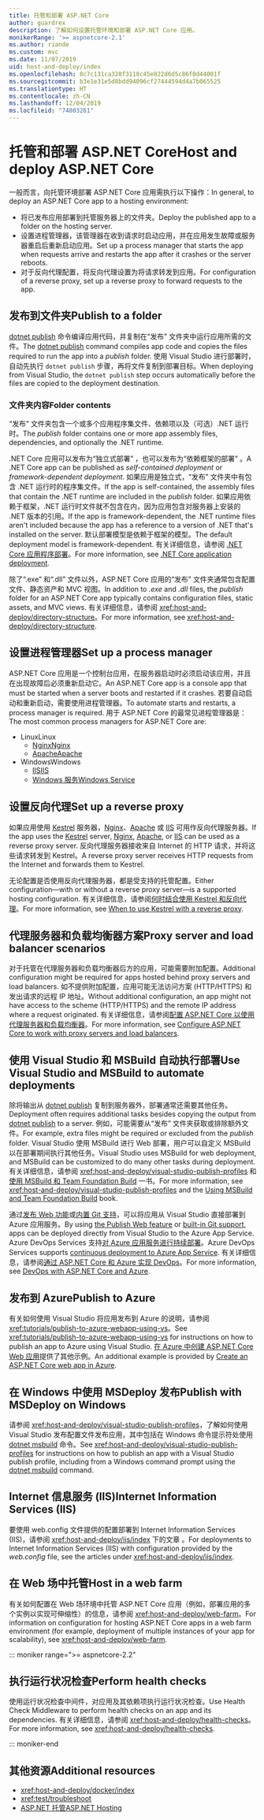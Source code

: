 ```yaml
---
title: 托管和部署 ASP.NET Core
author: guardrex
description: 了解如何设置托管环境和部署 ASP.NET Core 应用。
monikerRange: '>= aspnetcore-2.1'
ms.author: riande
ms.custom: mvc
ms.date: 11/07/2019
uid: host-and-deploy/index
ms.openlocfilehash: 8c7c131ca328f3118c45e822d6d5c86f0d44001f
ms.sourcegitcommit: b3e1e31e5d8bdd94096cf27444594d4a7b065525
ms.translationtype: HT
ms.contentlocale: zh-CN
ms.lasthandoff: 12/04/2019
ms.locfileid: "74803261"
---
```

# <a name="host-and-deploy-aspnet-core"></a><span data-ttu-id="b4c6c-103">托管和部署 ASP.NET Core</span><span class="sxs-lookup"><span data-stu-id="b4c6c-103">Host and deploy ASP.NET Core</span></span>

<span data-ttu-id="b4c6c-104">一般而言，向托管环境部署 ASP.NET Core 应用需执行以下操作：</span><span class="sxs-lookup"><span data-stu-id="b4c6c-104">In general, to deploy an ASP.NET Core app to a hosting environment:</span></span>

* <span data-ttu-id="b4c6c-105">将已发布应用部署到托管服务器上的文件夹。</span><span class="sxs-lookup"><span data-stu-id="b4c6c-105">Deploy the published app to a folder on the hosting server.</span></span>
* <span data-ttu-id="b4c6c-106">设置进程管理器，该管理器在收到请求时启动应用，并在应用发生故障或服务器重启后重新启动应用。</span><span class="sxs-lookup"><span data-stu-id="b4c6c-106">Set up a process manager that starts the app when requests arrive and restarts the app after it crashes or the server reboots.</span></span>
* <span data-ttu-id="b4c6c-107">对于反向代理配置，将反向代理设置为将请求转发到应用。</span><span class="sxs-lookup"><span data-stu-id="b4c6c-107">For configuration of a reverse proxy, set up a reverse proxy to forward requests to the app.</span></span>

## <a name="publish-to-a-folder"></a><span data-ttu-id="b4c6c-108">发布到文件夹</span><span class="sxs-lookup"><span data-stu-id="b4c6c-108">Publish to a folder</span></span>

<span data-ttu-id="b4c6c-109">[dotnet publish](/dotnet/core/tools/dotnet-publish) 命令编译应用代码，并复制在“发布”  文件夹中运行应用所需的文件。</span><span class="sxs-lookup"><span data-stu-id="b4c6c-109">The [dotnet publish](/dotnet/core/tools/dotnet-publish) command compiles app code and copies the files required to run the app into a *publish* folder.</span></span> <span data-ttu-id="b4c6c-110">使用 Visual Studio 进行部署时，自动先执行 `dotnet publish` 步骤，再将文件复制到部署目标。</span><span class="sxs-lookup"><span data-stu-id="b4c6c-110">When deploying from Visual Studio, the `dotnet publish` step occurs automatically before the files are copied to the deployment destination.</span></span>

### <a name="folder-contents"></a><span data-ttu-id="b4c6c-111">文件夹内容</span><span class="sxs-lookup"><span data-stu-id="b4c6c-111">Folder contents</span></span>

<span data-ttu-id="b4c6c-112">“发布”  文件夹包含一个或多个应用程序集文件、依赖项以及（可选）.NET 运行时。</span><span class="sxs-lookup"><span data-stu-id="b4c6c-112">The *publish* folder contains one or more app assembly files, dependencies, and optionally the .NET runtime.</span></span>

<span data-ttu-id="b4c6c-113">.NET Core 应用可以发布为“独立式部署”  ，也可以发布为“依赖框架的部署”  。</span><span class="sxs-lookup"><span data-stu-id="b4c6c-113">A .NET Core app can be published as *self-contained deployment* or *framework-dependent deployment*.</span></span> <span data-ttu-id="b4c6c-114">如果应用是独立式，“发布”  文件夹中有包含 .NET 运行时的程序集文件。</span><span class="sxs-lookup"><span data-stu-id="b4c6c-114">If the app is self-contained, the assembly files that contain the .NET runtime are included in the *publish* folder.</span></span> <span data-ttu-id="b4c6c-115">如果应用依赖于框架，.NET 运行时文件就不包含在内，因为应用包含对服务器上安装的 .NET 版本的引用。</span><span class="sxs-lookup"><span data-stu-id="b4c6c-115">If the app is framework-dependent, the .NET runtime files aren't included because the app has a reference to a version of .NET that's installed on the server.</span></span> <span data-ttu-id="b4c6c-116">默认部署模型是依赖于框架的模型。</span><span class="sxs-lookup"><span data-stu-id="b4c6c-116">The default deployment model is framework-dependent.</span></span> <span data-ttu-id="b4c6c-117">有关详细信息，请参阅 [.NET Core 应用程序部署](/dotnet/core/deploying/)。</span><span class="sxs-lookup"><span data-stu-id="b4c6c-117">For more information, see [.NET Core application deployment](/dotnet/core/deploying/).</span></span>

<span data-ttu-id="b4c6c-118">除了“.exe”  和“.dll”  文件以外，ASP.NET Core 应用的“发布”  文件夹通常包含配置文件、静态资产和 MVC 视图。</span><span class="sxs-lookup"><span data-stu-id="b4c6c-118">In addition to *.exe* and *.dll* files, the *publish* folder for an ASP.NET Core app typically contains configuration files, static assets, and MVC views.</span></span> <span data-ttu-id="b4c6c-119">有关详细信息，请参阅 <xref:host-and-deploy/directory-structure>。</span><span class="sxs-lookup"><span data-stu-id="b4c6c-119">For more information, see <xref:host-and-deploy/directory-structure>.</span></span>

## <a name="set-up-a-process-manager"></a><span data-ttu-id="b4c6c-120">设置进程管理器</span><span class="sxs-lookup"><span data-stu-id="b4c6c-120">Set up a process manager</span></span>

<span data-ttu-id="b4c6c-121">ASP.NET Core 应用是一个控制台应用，在服务器启动时必须启动该应用，并且在出现故障后必须重新启动它。</span><span class="sxs-lookup"><span data-stu-id="b4c6c-121">An ASP.NET Core app is a console app that must be started when a server boots and restarted if it crashes.</span></span> <span data-ttu-id="b4c6c-122">若要自动启动和重新启动，需要使用进程管理器。</span><span class="sxs-lookup"><span data-stu-id="b4c6c-122">To automate starts and restarts, a process manager is required.</span></span> <span data-ttu-id="b4c6c-123">用于 ASP.NET Core 的最常见进程管理器是：</span><span class="sxs-lookup"><span data-stu-id="b4c6c-123">The most common process managers for ASP.NET Core are:</span></span>

* <span data-ttu-id="b4c6c-124">Linux</span><span class="sxs-lookup"><span data-stu-id="b4c6c-124">Linux</span></span>
  * [<span data-ttu-id="b4c6c-125">Nginx</span><span class="sxs-lookup"><span data-stu-id="b4c6c-125">Nginx</span></span>](xref:host-and-deploy/linux-nginx)
  * [<span data-ttu-id="b4c6c-126">Apache</span><span class="sxs-lookup"><span data-stu-id="b4c6c-126">Apache</span></span>](xref:host-and-deploy/linux-apache)
* <span data-ttu-id="b4c6c-127">Windows</span><span class="sxs-lookup"><span data-stu-id="b4c6c-127">Windows</span></span>
  * [<span data-ttu-id="b4c6c-128">IIS</span><span class="sxs-lookup"><span data-stu-id="b4c6c-128">IIS</span></span>](xref:host-and-deploy/iis/index)
  * [<span data-ttu-id="b4c6c-129">Windows 服务</span><span class="sxs-lookup"><span data-stu-id="b4c6c-129">Windows Service</span></span>](xref:host-and-deploy/windows-service)

## <a name="set-up-a-reverse-proxy"></a><span data-ttu-id="b4c6c-130">设置反向代理</span><span class="sxs-lookup"><span data-stu-id="b4c6c-130">Set up a reverse proxy</span></span>

<span data-ttu-id="b4c6c-131">如果应用使用 [Kestrel](xref:fundamentals/servers/kestrel) 服务器，[Nginx](xref:host-and-deploy/linux-nginx)、[Apache](xref:host-and-deploy/linux-apache) 或 [IIS](xref:host-and-deploy/iis/index) 可用作反向代理服务器。</span><span class="sxs-lookup"><span data-stu-id="b4c6c-131">If the app uses the [Kestrel](xref:fundamentals/servers/kestrel) server, [Nginx](xref:host-and-deploy/linux-nginx), [Apache](xref:host-and-deploy/linux-apache), or [IIS](xref:host-and-deploy/iis/index) can be used as a reverse proxy server.</span></span> <span data-ttu-id="b4c6c-132">反向代理服务器接收来自 Internet 的 HTTP 请求，并将这些请求转发到 Kestrel。</span><span class="sxs-lookup"><span data-stu-id="b4c6c-132">A reverse proxy server receives HTTP requests from the Internet and forwards them to Kestrel.</span></span>

<span data-ttu-id="b4c6c-133">无论配置是否使用反向代理服务器，都是受支持的托管配置。</span><span class="sxs-lookup"><span data-stu-id="b4c6c-133">Either configuration&mdash;with or without a reverse proxy server&mdash;is a supported hosting configuration.</span></span> <span data-ttu-id="b4c6c-134">有关详细信息，请参阅[何时结合使用 Kestrel 和反向代理](xref:fundamentals/servers/kestrel#when-to-use-kestrel-with-a-reverse-proxy)。</span><span class="sxs-lookup"><span data-stu-id="b4c6c-134">For more information, see [When to use Kestrel with a reverse proxy](xref:fundamentals/servers/kestrel#when-to-use-kestrel-with-a-reverse-proxy).</span></span>

## <a name="proxy-server-and-load-balancer-scenarios"></a><span data-ttu-id="b4c6c-135">代理服务器和负载均衡器方案</span><span class="sxs-lookup"><span data-stu-id="b4c6c-135">Proxy server and load balancer scenarios</span></span>

<span data-ttu-id="b4c6c-136">对于托管在代理服务器和负载均衡器后方的应用，可能需要附加配置。</span><span class="sxs-lookup"><span data-stu-id="b4c6c-136">Additional configuration might be required for apps hosted behind proxy servers and load balancers.</span></span> <span data-ttu-id="b4c6c-137">如不提供附加配置，应用可能无法访问方案 (HTTP/HTTPS) 和发出请求的远程 IP 地址。</span><span class="sxs-lookup"><span data-stu-id="b4c6c-137">Without additional configuration, an app might not have access to the scheme (HTTP/HTTPS) and the remote IP address where a request originated.</span></span> <span data-ttu-id="b4c6c-138">有关详细信息，请参阅[配置 ASP.NET Core 以使用代理服务器和负载均衡器](xref:host-and-deploy/proxy-load-balancer)。</span><span class="sxs-lookup"><span data-stu-id="b4c6c-138">For more information, see [Configure ASP.NET Core to work with proxy servers and load balancers](xref:host-and-deploy/proxy-load-balancer).</span></span>

## <a name="use-visual-studio-and-msbuild-to-automate-deployments"></a><span data-ttu-id="b4c6c-139">使用 Visual Studio 和 MSBuild 自动执行部署</span><span class="sxs-lookup"><span data-stu-id="b4c6c-139">Use Visual Studio and MSBuild to automate deployments</span></span>

<span data-ttu-id="b4c6c-140">除将输出从 [dotnet publish](/dotnet/core/tools/dotnet-publish) 复制到服务器外，部署通常还需要其他任务。</span><span class="sxs-lookup"><span data-stu-id="b4c6c-140">Deployment often requires additional tasks besides copying the output from [dotnet publish](/dotnet/core/tools/dotnet-publish) to a server.</span></span> <span data-ttu-id="b4c6c-141">例如，可能需要从“发布”  文件夹获取或排除额外文件。</span><span class="sxs-lookup"><span data-stu-id="b4c6c-141">For example, extra files might be required or excluded from the *publish* folder.</span></span> <span data-ttu-id="b4c6c-142">Visual Studio 使用 MSBuild 进行 Web 部署，用户可以自定义 MSBuild 以在部署期间执行其他任务。</span><span class="sxs-lookup"><span data-stu-id="b4c6c-142">Visual Studio uses MSBuild for web deployment, and MSBuild can be customized to do many other tasks during deployment.</span></span> <span data-ttu-id="b4c6c-143">有关详细信息，请参阅 <xref:host-and-deploy/visual-studio-publish-profiles> 和[使用 MSBuild 和 Team Foundation Build](http://msbuildbook.com/) 一书。</span><span class="sxs-lookup"><span data-stu-id="b4c6c-143">For more information, see <xref:host-and-deploy/visual-studio-publish-profiles> and the [Using MSBuild and Team Foundation Build](http://msbuildbook.com/) book.</span></span>

<span data-ttu-id="b4c6c-144">通过[发布 Web 功能](xref:tutorials/publish-to-azure-webapp-using-vs)或[内置 Git 支持](xref:host-and-deploy/azure-apps/azure-continuous-deployment)，可以将应用从 Visual Studio 直接部署到 Azure 应用服务。</span><span class="sxs-lookup"><span data-stu-id="b4c6c-144">By using [the Publish Web feature](xref:tutorials/publish-to-azure-webapp-using-vs) or [built-in Git support](xref:host-and-deploy/azure-apps/azure-continuous-deployment), apps can be deployed directly from Visual Studio to the Azure App Service.</span></span> <span data-ttu-id="b4c6c-145">Azure DevOps Services 支持[对 Azure 应用服务进行持续部署](/azure/devops/pipelines/targets/webapp)。</span><span class="sxs-lookup"><span data-stu-id="b4c6c-145">Azure DevOps Services supports [continuous deployment to Azure App Service](/azure/devops/pipelines/targets/webapp).</span></span> <span data-ttu-id="b4c6c-146">有关详细信息，请参阅[通过 ASP.NET Core 和 Azure 实现 DevOps](xref:azure/devops/index)。</span><span class="sxs-lookup"><span data-stu-id="b4c6c-146">For more information, see [DevOps with ASP.NET Core and Azure](xref:azure/devops/index).</span></span>

## <a name="publish-to-azure"></a><span data-ttu-id="b4c6c-147">发布到 Azure</span><span class="sxs-lookup"><span data-stu-id="b4c6c-147">Publish to Azure</span></span>

<span data-ttu-id="b4c6c-148">有关如何使用 Visual Studio 将应用发布到 Azure 的说明，请参阅 <xref:tutorials/publish-to-azure-webapp-using-vs>。</span><span class="sxs-lookup"><span data-stu-id="b4c6c-148">See <xref:tutorials/publish-to-azure-webapp-using-vs> for instructions on how to publish an app to Azure using Visual Studio.</span></span> <span data-ttu-id="b4c6c-149">[在 Azure 中创建 ASP.NET Core Web 应用](/azure/app-service/app-service-web-get-started-dotnet)提供了其他示例。</span><span class="sxs-lookup"><span data-stu-id="b4c6c-149">An additional example is provided by [Create an ASP.NET Core web app in Azure](/azure/app-service/app-service-web-get-started-dotnet).</span></span>

## <a name="publish-with-msdeploy-on-windows"></a><span data-ttu-id="b4c6c-150">在 Windows 中使用 MSDeploy 发布</span><span class="sxs-lookup"><span data-stu-id="b4c6c-150">Publish with MSDeploy on Windows</span></span>

<span data-ttu-id="b4c6c-151">请参阅 <xref:host-and-deploy/visual-studio-publish-profiles>，了解如何使用 Visual Studio 发布配置文件发布应用，其中包括在 Windows 命令提示符处使用 [dotnet msbuild](/dotnet/core/tools/dotnet-msbuild) 命令。</span><span class="sxs-lookup"><span data-stu-id="b4c6c-151">See <xref:host-and-deploy/visual-studio-publish-profiles> for instructions on how to publish an app with a Visual Studio publish profile, including from a Windows command prompt using the [dotnet msbuild](/dotnet/core/tools/dotnet-msbuild) command.</span></span>

## <a name="internet-information-services-iis"></a><span data-ttu-id="b4c6c-152">Internet 信息服务 (IIS)</span><span class="sxs-lookup"><span data-stu-id="b4c6c-152">Internet Information Services (IIS)</span></span>

<span data-ttu-id="b4c6c-153">要使用 web.config 文件提供的配置部署到 Internet Information Services (IIS)，请参阅 <xref:host-and-deploy/iis/index> 下的文章  。</span><span class="sxs-lookup"><span data-stu-id="b4c6c-153">For deployments to Internet Information Services (IIS) with configuration provided by the *web.config* file, see the articles under <xref:host-and-deploy/iis/index>.</span></span>

## <a name="host-in-a-web-farm"></a><span data-ttu-id="b4c6c-154">在 Web 场中托管</span><span class="sxs-lookup"><span data-stu-id="b4c6c-154">Host in a web farm</span></span>

<span data-ttu-id="b4c6c-155">有关如何配置在 Web 场环境中托管 ASP.NET Core 应用（例如，部署应用的多个实例以实现可伸缩性）的信息，请参阅 <xref:host-and-deploy/web-farm>。</span><span class="sxs-lookup"><span data-stu-id="b4c6c-155">For information on configuration for hosting ASP.NET Core apps in a web farm environment (for example, deployment of multiple instances of your app for scalability), see <xref:host-and-deploy/web-farm>.</span></span>

::: moniker range=">= aspnetcore-2.2"

## <a name="perform-health-checks"></a><span data-ttu-id="b4c6c-156">执行运行状况检查</span><span class="sxs-lookup"><span data-stu-id="b4c6c-156">Perform health checks</span></span>

<span data-ttu-id="b4c6c-157">使用运行状况检查中间件，对应用及其依赖项执行运行状况检查。</span><span class="sxs-lookup"><span data-stu-id="b4c6c-157">Use Health Check Middleware to perform health checks on an app and its dependencies.</span></span> <span data-ttu-id="b4c6c-158">有关详细信息，请参阅 <xref:host-and-deploy/health-checks>。</span><span class="sxs-lookup"><span data-stu-id="b4c6c-158">For more information, see <xref:host-and-deploy/health-checks>.</span></span>

::: moniker-end

## <a name="additional-resources"></a><span data-ttu-id="b4c6c-159">其他资源</span><span class="sxs-lookup"><span data-stu-id="b4c6c-159">Additional resources</span></span>

* <xref:host-and-deploy/docker/index>
* <xref:test/troubleshoot>
* [<span data-ttu-id="b4c6c-160">ASP.NET 托管</span><span class="sxs-lookup"><span data-stu-id="b4c6c-160">ASP.NET Hosting</span></span>](https://dotnet.microsoft.com/apps/aspnet/hosting)

